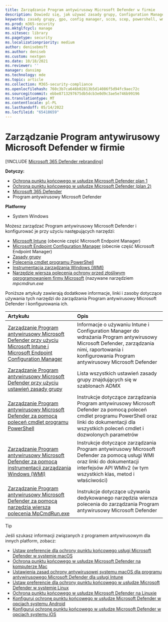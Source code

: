 ```yaml
---
title: Zarządzanie Program antywirusowy Microsoft Defender w firmie
description: Dowiedz się, jak używać zasady grupy, Configuration Manager, programu PowerShell, usługi WMI, Intune i wiersza polecenia do zarządzania usługą Microsoft Defender AV
keywords: zasady grupy, gpo, config manager, sccm, scep, powershell, wmi, intune, defender, antivirus, antimalware, security, protection
ms.prod: m365-security
ms.mktglfcycl: manage
ms.sitesec: library
ms.pagetype: security
ms.localizationpriority: medium
author: denisebmsft
ms.author: deniseb
ms.custom: nextgen
ms.date: 10/18/2021
ms.reviewer: ''
manager: dansimp
ms.technology: mde
ms.topic: article
ms.collection: M365-security-compliance
ms.openlocfilehash: 760c3b7ca646b02813b5d14086f5d94fc9aec72c
ms.sourcegitcommit: ebbe8713297675db5dcb3e0d9c3ae5e746b99196
ms.translationtype: MT
ms.contentlocale: pl-PL
ms.lasthandoff: 05/14/2022
ms.locfileid: "65418659"
---
```

# <a name="manage-microsoft-defender-antivirus-in-your-business"></a>Zarządzanie Program antywirusowy Microsoft Defender w firmie

[!INCLUDE [Microsoft 365 Defender rebranding](../../includes/microsoft-defender.md)]


**Dotyczy:**

- [Ochrona punktu końcowego w usłudze Microsoft Defender plan 1](https://go.microsoft.com/fwlink/p/?linkid=2154037)
- [Ochrona punktu końcowego w usłudze Microsoft Defender (plan 2)](https://go.microsoft.com/fwlink/p/?linkid=2154037) 
- [Microsoft 365 Defender](https://go.microsoft.com/fwlink/?linkid=2118804)
- Program antywirusowy Microsoft Defender

**Platformy**
- System Windows

Możesz zarządzać Program antywirusowy Microsoft Defender i konfigurować je przy użyciu następujących narzędzi:

- [Microsoft Intune](/mem/intune/protect/endpoint-security-antivirus-policy) (obecnie część Microsoft Endpoint Manager)
- [Microsoft Endpoint Configuration Manager](/mem/configmgr/protect/deploy-use/endpoint-protection-configure) (obecnie część Microsoft Endpoint Manager)
- [Zasady grupy](./use-group-policy-microsoft-defender-antivirus.md)
- [Polecenia cmdlet programu PowerShell](./use-powershell-cmdlets-microsoft-defender-antivirus.md)
- [Instrumentacja zarządzania Windows (WMI)](./use-wmi-microsoft-defender-antivirus.md)
- [Narzędzie wiersza polecenia ochrony przed złośliwym oprogramowaniem firmy Microsoft](./command-line-arguments-microsoft-defender-antivirus.md) (nazywane narzędziem *mpcmdrun.exe*

Poniższe artykuły zawierają dodatkowe informacje, linki i zasoby dotyczące używania tych narzędzi do zarządzania Program antywirusowy Microsoft Defender i konfigurowania ich.

|Artykułu|Opis|
|:---|:---|
|[Zarządzanie Program antywirusowy Microsoft Defender przy użyciu Microsoft Intune i Microsoft Endpoint Configuration Manager](use-intune-config-manager-microsoft-defender-antivirus.md)|Informacje o używaniu Intune i Configuration Manager do wdrażania Program antywirusowy Microsoft Defender, zarządzania nimi, raportowania i konfigurowania Program antywirusowy Microsoft Defender|
|[Zarządzanie Program antywirusowy Microsoft Defender przy użyciu ustawień zasady grupy](use-group-policy-microsoft-defender-antivirus.md)|Lista wszystkich ustawień zasady grupy znajdujących się w szablonach ADMX|
|[Zarządzanie Program antywirusowy Microsoft Defender za pomocą poleceń cmdlet programu PowerShell](use-powershell-cmdlets-microsoft-defender-antivirus.md)|Instrukcje dotyczące zarządzania Program antywirusowy Microsoft Defender za pomocą poleceń cmdlet programu PowerShell oraz linki do dokumentacji dla wszystkich poleceń cmdlet i dozwolonych parametrów|
|[Zarządzanie Program antywirusowy Microsoft Defender za pomocą instrumentacji zarządzania Windows (WMI)](use-wmi-microsoft-defender-antivirus.md)|Instrukcje dotyczące zarządzania Program antywirusowy Microsoft Defender za pomocą usługi WMI oraz linki do dokumentacji interfejsów API WMIv2 (w tym wszystkich klas, metod i właściwości)|
|[Zarządzanie Program antywirusowy Microsoft Defender za pomocą narzędzia wiersza polecenia MpCmdRun.exe](command-line-arguments-microsoft-defender-antivirus.md)|Instrukcje dotyczące używania dedykowanego narzędzia wiersza polecenia do zarządzania Program antywirusowy Microsoft Defender|

> [!TIP]
> Jeśli szukasz informacji związanych z programem antywirusowym dla innych platform, zobacz:
> - [Ustaw preferencje dla ochrony punktu końcowego usługi Microsoft Defender w systemie macOS](mac-preferences.md)
> - [Ochrona punktu końcowego w usłudze Microsoft Defender na komputerze Mac](microsoft-defender-endpoint-mac.md)
> - [Ustawienia zasad ochrony antywirusowej systemu macOS dla programu antywirusowego Microsoft Defender dla usługi Intune](/mem/intune/protect/antivirus-microsoft-defender-settings-macos)
> - [Ustaw preferencje dla ochrony punktu końcowego w usłudze Microsoft Defender w systemie Linux](linux-preferences.md)
> - [Ochrona punktu końcowego w usłudze Microsoft Defender na Linuxie](microsoft-defender-endpoint-linux.md)
> - [Konfiguruj ochronę punktu końcowego w usłudze Microsoft Defender w opcjach systemu Android](android-configure.md)
> - [Konfiguruj ochronę punktu końcowego w usłudze Microsoft Defender w opcjach systemu iOS](ios-configure-features.md)